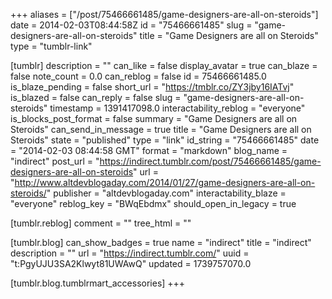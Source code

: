+++
aliases = ["/post/75466661485/game-designers-are-all-on-steroids"]
date = 2014-02-03T08:44:58Z
id = "75466661485"
slug = "game-designers-are-all-on-steroids"
title = "Game Designers are all on Steroids"
type = "tumblr-link"

[tumblr]
description = ""
can_like = false
display_avatar = true
can_blaze = false
note_count = 0.0
can_reblog = false
id = 75466661485.0
is_blaze_pending = false
short_url = "https://tmblr.co/ZY3jby16IATvj"
is_blazed = false
can_reply = false
slug = "game-designers-are-all-on-steroids"
timestamp = 1391417098.0
interactability_reblog = "everyone"
is_blocks_post_format = false
summary = "Game Designers are all on Steroids"
can_send_in_message = true
title = "Game Designers are all on Steroids"
state = "published"
type = "link"
id_string = "75466661485"
date = "2014-02-03 08:44:58 GMT"
format = "markdown"
blog_name = "indirect"
post_url = "https://indirect.tumblr.com/post/75466661485/game-designers-are-all-on-steroids"
url = "http://www.altdevblogaday.com/2014/01/27/game-designers-are-all-on-steroids/"
publisher = "altdevblogaday.com"
interactability_blaze = "everyone"
reblog_key = "BWqEbdmx"
should_open_in_legacy = true

[tumblr.reblog]
comment = ""
tree_html = ""

[tumblr.blog]
can_show_badges = true
name = "indirect"
title = "indirect"
description = ""
url = "https://indirect.tumblr.com/"
uuid = "t:PgyUJU3SA2Klwyt81UWAwQ"
updated = 1739757070.0

[tumblr.blog.tumblrmart_accessories]
+++
